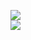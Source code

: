 [![](https://img.shields.io/badge/Made%20With-Github%20Spray-lightgrey.svg?style=for-the-badge&logo=github)](https://github.com/Annihil/github-spray#28106)  
[![](https://i.imgur.com/2DrTn0Z.gif)](https://github.com/Annihil/github-spray)